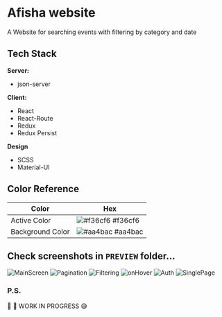 # Afisha website

A Website for searching events with filtering by category and date

## Tech Stack

**Server:**

- json-server

**Client:**

- React
- React-Route
- Redux
- Redux Persist

**Design**

- SCSS
- Material-UI

## Color Reference

| Color            | Hex                                                              |
| ---------------- | ---------------------------------------------------------------- |
| Active Color     | ![#f36cf6](https://via.placeholder.com/10/f36cf6?text=+) #f36cf6 |
| Background Color | ![#aa4bac](https://via.placeholder.com/10/aa4bac?text=+) #aa4bac |

## Check screenshots in `PREVIEW` folder... 

![MainScreen](https://github.com/Eduardick1/afisha2-ts/blob/master/PREVIEW/MainScreenAllFollowed.png)
![Pagination](https://github.com/Eduardick1/afisha2-ts/blob/master/PREVIEW/Pagination.png)
![Filtering](https://github.com/Eduardick1/afisha2-ts/blob/master/PREVIEW/Sorting.png)
![onHover](https://github.com/Eduardick1/afisha2-ts/blob/master/PREVIEW/CardHover.png)
![Auth](https://github.com/Eduardick1/afisha2-ts/blob/master/PREVIEW/Auth.png)
![SinglePage](https://github.com/Eduardick1/afisha2-ts/blob/master/PREVIEW/SinglePage.png)

### P.S.

:hammer: :construction_worker: WORK IN PROGRESS :sweat_smile:
